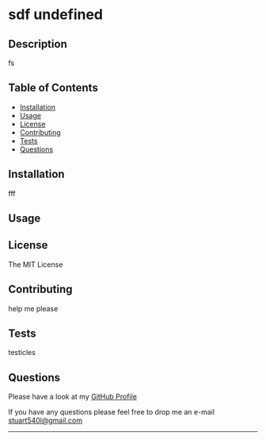 #  sdf  undefined

  ## Description
  
  fs
  

  ## Table of Contents
  
  * [Installation](#installation)
  * [Usage](#usage)
  * [License](#license)
  * [Contributing](#contributing)
  * [Tests](#tests)
  * [Questions](#questions)

  ## Installation
  
  fff 
  
  
  ## Usage 
  
  
  

  ## License
  
  The MIT License
  
  
  ## Contributing
  
  help me please
  
  
  ## Tests
  
  testicles
  

  ## Questions

  Please have a look at my [GitHub Profile](https://github.com/stuart540/)

  If you have any questions please feel free to drop me an e-mail <stuart540l@gmail.com>


  ---